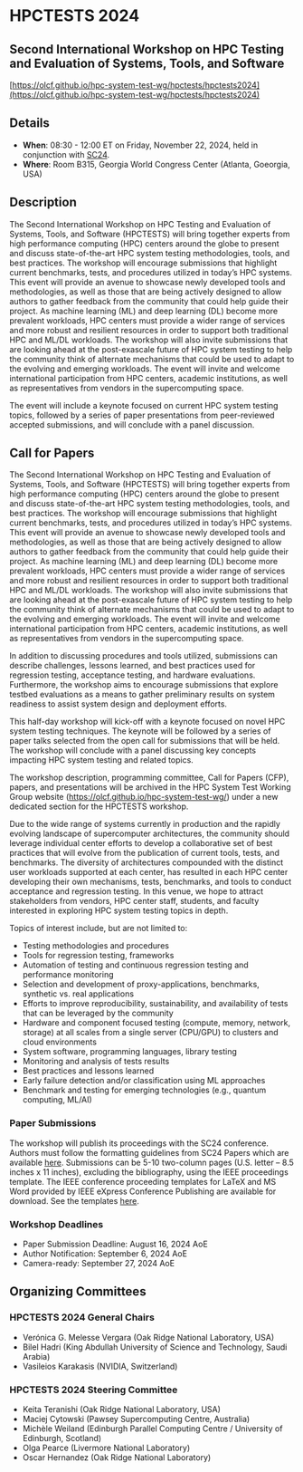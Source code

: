 # HPCTESTS 2024
## Second International Workshop on HPC Testing and Evaluation of Systems, Tools, and Software
[https://olcf.github.io/hpc-system-test-wg/hpctests/hpctests2024](https://olcf.github.io/hpc-system-test-wg/hpctests/hpctests2024)

## Details
* **When**: 08:30 - 12:00 ET on Friday, November 22, 2024, held in conjunction with [SC24](https://sc24.supercomputing.org/).
* **Where**: Room B315, Georgia World Congress Center (Atlanta, Goeorgia, USA)

## Description
The Second International Workshop on HPC Testing and Evaluation of Systems, Tools, and Software (HPCTESTS) will bring together experts from high performance computing (HPC) centers around the globe to present and discuss state-of-the-art HPC system testing methodologies, tools, and best practices. The workshop will encourage submissions that highlight current benchmarks, tests, and procedures utilized in today’s HPC systems. This event will provide an avenue to showcase newly developed tools and methodologies, as well as those that are being actively designed to allow authors to gather feedback from the community that could help guide their project. As machine learning (ML) and deep learning (DL) become more prevalent workloads, HPC centers must provide a wider range of services and more robust and resilient resources in order to support both traditional HPC and ML/DL workloads. The workshop will also invite submissions that are looking ahead at the post-exascale future of HPC system testing to help the community think of alternate mechanisms that could be used to adapt to the evolving and emerging workloads. The event will invite and welcome international participation from HPC centers, academic institutions, as well as representatives from vendors in the supercomputing space.

The event will include a keynote focused on current HPC system testing topics, followed by a series of paper presentations from peer-reviewed accepted submissions, and will conclude with a panel discussion.

## Call for Papers 
The Second International Workshop on HPC Testing and Evaluation of Systems, Tools, and Software (HPCTESTS) will bring together experts from high performance computing (HPC) centers around the globe to present and discuss state-of-the-art HPC system testing methodologies, tools, and best practices. The workshop will encourage submissions that highlight current benchmarks, tests, and procedures utilized in today’s HPC systems. This event will provide an avenue to showcase newly developed tools and methodologies, as well as those that are being actively designed to allow authors to gather feedback from the community that could help guide their project. As machine learning (ML) and deep learning (DL) become more prevalent workloads, HPC centers must provide a wider range of services and more robust and resilient resources in order to support both traditional HPC and ML/DL workloads. The workshop will also invite submissions that are looking ahead at the post-exascale future of HPC system testing to help the community think of alternate mechanisms that could be used to adapt to the evolving and emerging workloads. The event will invite and welcome international participation from HPC centers, academic institutions, as well as representatives from vendors in the supercomputing space.

In addition to discussing procedures and tools utilized, submissions can describe challenges, lessons learned, and best practices used for regression testing, acceptance testing, and hardware evaluations. Furthermore, the workshop aims to encourage submissions that explore testbed evaluations as a means to gather preliminary results on system readiness to assist system design and deployment efforts.

This half-day workshop will kick-off with a keynote focused on novel HPC system testing techniques. The keynote will be followed by a series of paper talks selected from the open call for submissions that will be held. The workshop will conclude with a panel discussing key concepts impacting HPC system testing and related topics.

The workshop description, programming committee, Call for Papers (CFP), papers, and presentations will be archived in the HPC System Test Working Group website (https://olcf.github.io/hpc-system-test-wg/) under a new dedicated section for the HPCTESTS workshop.

Due to the wide range of systems currently in production and the rapidly evolving landscape of supercomputer architectures, the community should leverage individual center efforts to develop a collaborative set of best practices that will evolve from the publication of current tools, tests, and benchmarks. The diversity of architectures compounded with the distinct user workloads supported at each center, has resulted in each HPC center developing their own mechanisms, tests, benchmarks, and tools to conduct acceptance and regression testing. In this venue, we hope to attract stakeholders from vendors, HPC center staff, students, and faculty interested in exploring HPC system testing topics in depth. 

Topics of interest include, but are not limited to:
- Testing methodologies and procedures
- Tools for regression testing, frameworks
- Automation of testing and continuous regression testing and performance monitoring
- Selection and development of proxy-applications, benchmarks, synthetic vs. real applications
- Efforts to improve reproducibility, sustainability, and availability of tests that can be leveraged by the community
- Hardware and component focused testing (compute, memory, network, storage) at all scales from a single server (CPU/GPU) to clusters and cloud environments
- System software, programming languages, library testing
- Monitoring and analysis of tests results
- Best practices and lessons learned
- Early failure detection and/or classification using ML approaches
- Benchmark and testing for emerging technologies (e.g., quantum computing, ML/AI)


### Paper Submissions
The workshop will publish its proceedings with the SC24 conference. Authors must follow the formatting guidelines from SC24 Papers which are available [here](https://sc24.supercomputing.org/program/papers/). Submissions can be 5-10 two-column pages (U.S. letter – 8.5 inches x 11 inches), excluding the bibliography, using the IEEE proceedings template. The IEEE conference proceeding templates for LaTeX and MS Word provided by IEEE eXpress Conference Publishing are available for download. See the templates [here](https://www.ieee.org/conferences/publishing/templates.html).

### Workshop Deadlines
* Paper Submission Deadline: August 16, 2024 AoE
* Author Notification: September 6, 2024 AoE
* Camera-ready: September 27, 2024 AoE

## Organizing Committees
### HPCTESTS 2024 General Chairs
* Verónica G. Melesse Vergara (Oak Ridge National Laboratory, USA)
* Bilel Hadri (King Abdullah University of Science and Technology, Saudi Arabia)
* Vasileios Karakasis (NVIDIA, Switzerland)

### HPCTESTS 2024 Steering Committee
* Keita Teranishi (Oak Ridge National Laboratory, USA)
* Maciej Cytowski (Pawsey Supercomputing Centre, Australia)
* Michèle Weiland (Edinburgh Parallel Computing Centre / University of Edinburgh, Scotland)
* Olga Pearce (Livermore National Laboratory)
* Oscar Hernandez (Oak Ridge National Laboratory)



